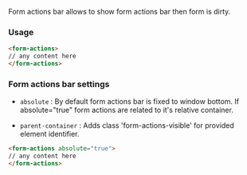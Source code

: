 Form actions bar allows to show form actions bar then form is dirty.
### Usage
```html
<form-actions>
// any content here
</form-actions>
```

### Form actions bar settings ###
 * `absolute`
 	:
 	By default form actions bar is fixed to window bottom. If absolute="true" form actions are related to it's relative container.

* `parent-container`
 	:
 	Adds class 'form-actions-visible' for provided element identifier.

```html
<form-actions absolute="true">
// any content here
</form-actions>
```
